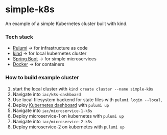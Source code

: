 # simple-k8s

An example of a simple Kubernetes cluster built with kind.

### Tech stack
- [Pulumi](https://www.pulumi.com/) → for infrastructure as code
- [kind](https://kind.sigs.k8s.io/) → for local kubernetes cluster
- [Spring Boot](https://spring.io/projects/spring-boot) → for simple microservices
- [Docker](https://www.docker.com/) → for containers

### How to build example cluster
1. start the local cluster with `kind create cluster --name simple-k8s`
2. Navigate into `iac/k8s-dashboard`
3. Use local filesystem backend for state files with `pulumi login --local`, 
4. Deploy [Kubernetes dashboard](https://github.com/kubernetes/dashboard) with `pulumi up`
5. Navigate into `iac/microservice-1-k8s`
6. Deploy microservice-1 on kubernetes with `pulumi up`
7. Navigate into `iac/microservice-2-k8s`
8. Deploy microservice-2 on kubernetes with `pulumi up`
